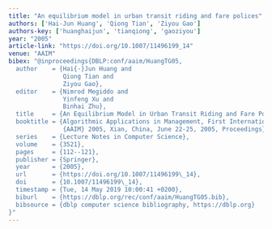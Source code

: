 ```yaml
---
title: "An equilibrium model in urban transit riding and fare polices"
authors: ['Hai-Jun Huang', 'Qiong Tian', 'Ziyou Gao']
authors-key: ['huanghaijun', 'tianqiong', 'gaoziyou']
year: "2005"
article-link: "https://doi.org/10.1007/11496199_14"
venue: "AAIM"
bibex: "@inproceedings{DBLP:conf/aaim/HuangTG05,
  author    = {Hai{-}Jun Huang and
               Qiong Tian and
               Ziyou Gao},
  editor    = {Nimrod Megiddo and
               Yinfeng Xu and
               Binhai Zhu},
  title     = {An Equilibrium Model in Urban Transit Riding and Fare Polices},
  booktitle = {Algorithmic Applications in Management, First International Conference,
               {AAIM} 2005, Xian, China, June 22-25, 2005, Proceedings},
  series    = {Lecture Notes in Computer Science},
  volume    = {3521},
  pages     = {112--121},
  publisher = {Springer},
  year      = {2005},
  url       = {https://doi.org/10.1007/11496199\_14},
  doi       = {10.1007/11496199\_14},
  timestamp = {Tue, 14 May 2019 10:00:41 +0200},
  biburl    = {https://dblp.org/rec/conf/aaim/HuangTG05.bib},
  bibsource = {dblp computer science bibliography, https://dblp.org}
}"
---
```

